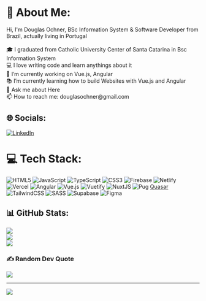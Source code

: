 <h1>💫 About Me:</h1>
Hi, I'm Douglas Ochner, BSc Information System & Software Developer from Brazil, actually living in Portugal<br><br>🎓 I graduated from Catholic University Center of Santa Catarina in Bsc Information System<br>💻 I love writing code and learn anythings about it<br>🔬 I’m currently working on Vue.js, Angular<br>📚 I’m currently learning how to build Websites with Vue.js and Angular<br>💬 Ask me about Here<br>📫 How to reach me: douglasochner@gmail.com


<h2>🌐 Socials:</h2>

[![LinkedIn](https://img.shields.io/badge/LinkedIn-%230077B5.svg?logo=linkedin&logoColor=white)](https://linkedin.com/in/douglasochner) 

<h1>💻 Tech Stack:</h1>

![HTML5](https://img.shields.io/badge/html5-%23E34F26.svg?style=plastic&logo=html5&logoColor=white) ![JavaScript](https://img.shields.io/badge/javascript-%23323330.svg?style=plastic&logo=javascript&logoColor=%23F7DF1E) ![TypeScript](https://img.shields.io/badge/typescript-%23007ACC.svg?style=plastic&logo=typescript&logoColor=white) ![CSS3](https://img.shields.io/badge/css3-%231572B6.svg?style=plastic&logo=css3&logoColor=white) ![Firebase](https://img.shields.io/badge/firebase-%23039BE5.svg?style=plastic&logo=firebase) ![Netlify](https://img.shields.io/badge/netlify-%23000000.svg?style=plastic&logo=netlify&logoColor=#00C7B7) ![Vercel](https://img.shields.io/badge/vercel-%23000000.svg?style=plastic&logo=vercel&logoColor=white) ![Angular](https://img.shields.io/badge/angular-%23DD0031.svg?style=plastic&logo=angular&logoColor=white) ![Vue.js](https://img.shields.io/badge/vuejs-%2335495e.svg?style=plastic&logo=vuedotjs&logoColor=%234FC08D) ![Vuetify](https://img.shields.io/badge/Vuetify-1867C0?style=plastic&logo=vuetify&logoColor=AEDDFF) ![NuxtJS](https://img.shields.io/badge/Nuxt-black?style=plastic&logo=nuxt.js&logoColor=white) ![Pug](https://img.shields.io/badge/Pug-FFF?style=plastic&logo=pug&logoColor=A86454) [Quasar](https://img.shields.io/badge/Quasar-16B7FB?style=plastic&logo=quasar&logoColor=black) ![TailwindCSS](https://img.shields.io/badge/tailwindcss-%2338B2AC.svg?style=plastic&logo=tailwind-css&logoColor=white) ![SASS](https://img.shields.io/badge/SASS-hotpink.svg?style=plastic&logo=SASS&logoColor=white) 	![Supabase](https://img.shields.io/badge/Supabase-3ECF8E?style=plastic&logo=supabase&logoColor=white) 	![Figma](https://img.shields.io/badge/figma-%23F24E1E.svg?style=plastic&logo=figma&logoColor=white)

<h2>📊 GitHub Stats:</h2>

![](https://github-readme-stats.vercel.app/api?username=dochner&theme=dark&hide_border=true&include_all_commits=true&count_private=true)<br/>
![](https://github-readme-streak-stats.herokuapp.com/?user=dochner&theme=dark&hide_border=true)<br/>
![](https://github-readme-stats.vercel.app/api/top-langs/?username=dochner&theme=dark&hide_border=true&include_all_commits=true&count_private=true&layout=compact)

<h3>✍️ Random Dev Quote</h3>

![](https://quotes-github-readme.vercel.app/api?type=horizontal&theme=radical)

---

[![](https://visitcount.itsvg.in/api?id=dochner&icon=0&color=1)](https://visitcount.itsvg.in)

<!-- Proudly created with GPRM ( https://gprm.itsvg.in ) -->

